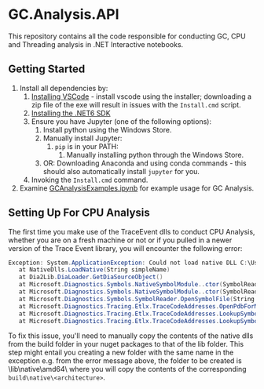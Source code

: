 # GC.Analysis.API

This repository contains all the code responsible for conducting GC, CPU and Threading analysis in .NET Interactive notebooks.

## Getting Started

1. Install all dependencies by:
   1. [Installing VSCode](https://code.visualstudio.com/Download) - install vscode using the installer; downloading a zip file of the exe will result in issues with the ``Install.cmd`` script.
   2. [Installing the .NET6 SDK](https://dotnet.microsoft.com/en-us/download/dotnet/6.0)
   3. Ensure you have Jupyter (one of the following options):
      1. Install python using the Windows Store.
      2. Manually install Jupyter:
         1. ``pip`` is in your PATH:
            1. Manually installing python through the Windows Store.
      3. OR: Downloading Anaconda and using conda commands - this should also automatically install ``jupyter`` for you.
   4. Invoking the ``Install.cmd`` command.
2. Examine [GCAnalysisExamples.ipynb](GCAnalysisExamples.ipynb) for example usage for GC Analysis.

## Setting Up For CPU Analysis

The first time you make use of the TraceEvent dlls to conduct CPU Analysis, whether you are on a fresh machine or not or if you pulled in a newer version of the Trace Event library, you will encounter the following error:

```powershell
Exception: System.ApplicationException: Could not load native DLL C:\Users\<User>\.nuget\packages\microsoft.diagnostics.tracing.traceevent\<TraceEvent Version>\lib\native\amd64\msdia140.dll
   at NativeDlls.LoadNative(String simpleName)
   at Dia2Lib.DiaLoader.GetDiaSourceObject()
   at Microsoft.Diagnostics.Symbols.NativeSymbolModule..ctor(SymbolReader reader, String pdbFilePath, Action`1 loadData)
   at Microsoft.Diagnostics.Symbols.NativeSymbolModule..ctor(SymbolReader reader, String pdbFilePath)
   at Microsoft.Diagnostics.Symbols.SymbolReader.OpenSymbolFile(String pdbFilePath)
   at Microsoft.Diagnostics.Tracing.Etlx.TraceCodeAddresses.OpenPdbForModuleFile(SymbolReader symReader, TraceModuleFile moduleFile)
   at Microsoft.Diagnostics.Tracing.Etlx.TraceCodeAddresses.LookupSymbolsForModule(SymbolReader reader, TraceModuleFile moduleFile, IEnumerator`1 codeAddressIndexCursor, Boolean enumerateAll, Int32& totalAddressCount)
   at Microsoft.Diagnostics.Tracing.Etlx.TraceCodeAddresses.LookupSymbolsForModule(SymbolReader reader, TraceModuleFile file)
```

To fix this issue, you'll need to manually copy the contents of the native dlls from the build folder in your nuget packages to that of the lib folder. This step might entail you creating a new folder with the same name in the exception e.g. from the error message above, the folder to be created is \lib\native\amd64\ where you will copy the contents of the corresponding ``build\native\<architecture>``.
